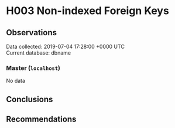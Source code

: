 # H003 Non-indexed Foreign Keys #

## Observations ##
Data collected: 2019-07-04 17:28:00 +0000 UTC  
Current database: dbname  

### Master (`localhost`) ###


No data


## Conclusions ##


## Recommendations ##

